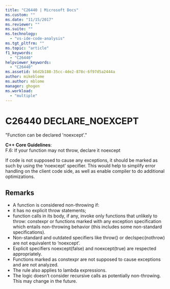 ```yaml
---
title: "C26440 | Microsoft Docs"
ms.custom: ""
ms.date: "11/15/2017"
ms.reviewer: ""
ms.suite: ""
ms.technology: 
  - "vs-ide-code-analysis"
ms.tgt_pltfrm: ""
ms.topic: "article"
f1_keywords: 
  - "C26440"
helpviewer_keywords: 
  - "C26440"
ms.assetid: b6d2b188-35cc-4de2-878c-6f97d5a2444a
author: mikeblome
ms.author: mblome
manager: ghogen
ms.workload: 
  - "multiple"
---
```

# C26440 DECLARE_NOEXCEPT
"Function can be declared 'noexcept'."

**C++ Core Guidelines**:   
F.6: If your function may not throw, declare it noexcept

If code is not supposed to cause any exceptions, it should be marked as such by using the ‘noexcept’ specifier. This would help to simplify error handling on the client code side, as well as enable compiler to do additional optimizations.

## Remarks        
 -  A function is considered non-throwing if:
-  it has no explicit throw statements;
-  function calls in its body, if any, invoke only functions that unlikely to throw: constexpr or functions marked with any exception specification which entails non-throwing behavior (this includes some non-standard specifications).
-  Non-standard and outdated specifiers like throw() or declspec(nothrow) are not equivalent to ‘noexcept’.
-  Explicit specifiers noexcept(false) and noexcept(true) are respected appropriately.
-  Functions marked as constexpr are not supposed to cause exceptions and are not analyzed.
-  The rule also applies to lambda expressions.
-  The logic doesn’t consider recursive calls as potentially non-throwing. This may change in the future.